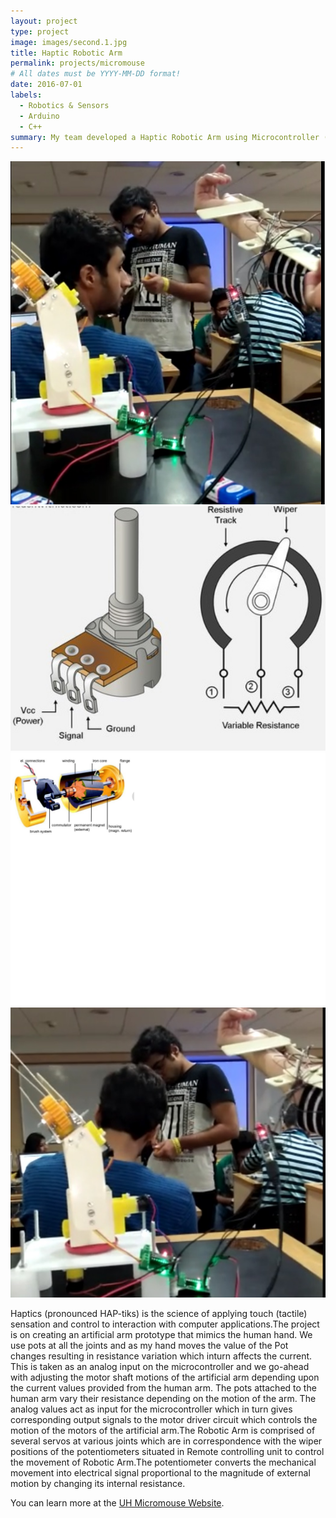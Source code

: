 ```yaml
---
layout: project
type: project
image: images/second.1.jpg
title: Haptic Robotic Arm
permalink: projects/micromouse
# All dates must be YYYY-MM-DD format!
date: 2016-07-01
labels:
  - Robotics & Sensors
  - Arduino
  - C++
summary: My team developed a Haptic Robotic Arm using Microcontroller (AT89S52) .
---
```


<div class="ui small rounded images">
  <img class="ui image" src="../images/second.1.jpg">
  <img class="ui image" src="../images/second.2.jpg">
  <img class="ui image" src="../images/second.3.jpg">
  <img class="ui image" src="../images/second.4.jpg">
</div>

Haptics (pronounced HAP-tiks) is the science of applying touch (tactile) sensation and control to interaction with computer applications.The project is on creating an artificial arm prototype that mimics the human hand. We use pots at all the joints and as my hand moves the value of the Pot changes resulting in resistance variation which inturn affects the current. This is taken as an analog input on the microcontroller and we go-ahead with adjusting the motor shaft motions of the artificial arm depending upon the current values provided from the human arm. The pots attached to the human arm vary their resistance depending on the motion of the arm. The analog values act as input for the microcontroller which in turn gives corresponding output signals to the motor driver circuit which controls the motion of the motors of the artificial arm.The Robotic Arm is comprised of several servos at various joints which are in correspondence with the wiper positions of the potentiometers situated in Remote controlling unit to control the movement of Robotic Arm.The potentiometer converts the mechanical movement into electrical signal proportional to the magnitude of external motion by changing its internal resistance.




You can learn more at the [UH Micromouse Website](http://www-ee.eng.hawaii.edu/~mmouse/about.html).




